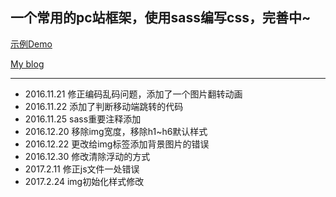 ## 一个常用的pc站框架，使用sass编写css，完善中~


[示例Demo](http://case.qianxiaoduan.com/)

[My blog](http://blog.qianxiaoduan.com/)

----
* 2016.11.21 修正编码乱码问题，添加了一个图片翻转动画 
* 2016.11.22 添加了判断移动端跳转的代码
* 2016.11.25 sass重要注释添加
* 2016.12.20 移除img宽度，移除h1~h6默认样式
* 2016.12.22 更改给img标签添加背景图片的错误
* 2016.12.30 修改清除浮动的方式
* 2017.2.11 修正js文件一处错误
* 2017.2.24 img初始化样式修改